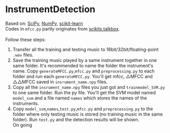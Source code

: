 # InstrumentDetection
Based on: [SciPy](https://www.scipy.org/scipylib/index.html), [NumPy](http://www.numpy.org/), [scikit-learn](http://scikit-learn.org/stable/index.html)<br>
Codes in `mfcc.py` partly originates from [scikits.talkbox](https://github.com/cournape/talkbox).<br>
<br>
Follow these steps:<br>
1. Transfer all the training and testing music to 16bit/32bit/floating-point `.wav` files.
2. Save the training music played by a same instrument together in one same folder. It's recommended to name the folder the instrument's name. Copy `generateMFCC.py`,`mfcc.py` and `preprocessing.py` to each folder and run each `generateMFCC.py`. You'll get mfcc, △MFCC and △△MFCC saved in `insrument_name.npy` files.
3. Copy all the `insrument_name.npy` files you just got and `trainmodel_SVM.py` to one same folder. Run the py file. You'll get the SVM model named `model_svm` and a file named `names` which stores the names of the instruments.
4. Copy `model_svm`,`names`,`test.py`,`mfcc.py` and `preprocessing.py` to the folder where only testing music is stored (no training music in the same folder). Run `test.py` and the detection results will be shown.<br>
On going
